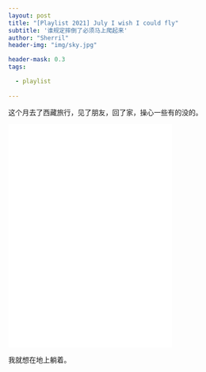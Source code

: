 ```yaml
---
layout: post
title: "[Playlist 2021] July I wish I could fly"
subtitle: '谁规定摔倒了必须马上爬起来'
author: "Sherril"
header-img: "img/sky.jpg"

header-mask: 0.3
tags:

  - playlist
  
---
```


这个月去了西藏旅行，见了朋友，回了家，操心一些有的没的。

<iframe frameborder="no" border="0" marginwidth="0" marginheight="0" width=330 height=450 src="//music.163.com/outchain/player?type=0&id=6886525331&auto=1&height=430"></iframe>

我就想在地上躺着。